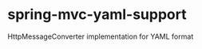 spring-mvc-yaml-support
=======================

HttpMessageConverter implementation for YAML format
